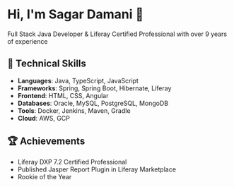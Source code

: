 <!--
**sagdam7/sagdam7** is a ✨ _special_ ✨ repository because its `README.md` (this file) appears on your GitHub profile.

Here are some ideas to get you started:

- 🔭 I’m currently working on ...
- 🌱 I’m currently learning ...
- 👯 I’m looking to collaborate on ...
- 🤔 I’m looking for help with ...
- 💬 Ask me about ...
- 📫 How to reach me: ...
- 😄 Pronouns: ...
- ⚡ Fun fact: ...
-->

# Hi, I'm Sagar Damani 👋

Full Stack Java Developer & Liferay Certified Professional with over 9 years of experience

## 🔧 Technical Skills

- **Languages**: Java, TypeScript, JavaScript
- **Frameworks**: Spring, Spring Boot, Hibernate, Liferay
- **Frontend**: HTML, CSS, Angular
- **Databases**: Oracle, MySQL, PostgreSQL, MongoDB
- **Tools**: Docker, Jenkins, Maven, Gradle
- **Cloud**: AWS, GCP

## 🏆 Achievements

- Liferay DXP 7.2 Certified Professional
- Published Jasper Report Plugin in Liferay Marketplace
- Rookie of the Year
